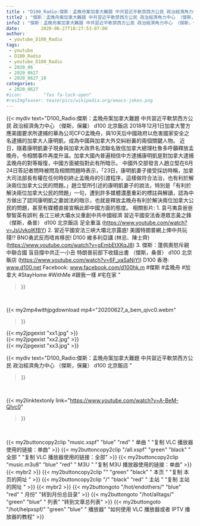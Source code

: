 ```yaml
---
title : "D100_Radio:傑斯：孟晚舟案加拿大難題 中共習近平軟禁西方公民 政治經濟角力中心 （傑斯，保羅） d100 北京飯店 "
title2 : "傑斯：孟晚舟案加拿大難題 中共習近平軟禁西方公民 政治經濟角力中心 （傑斯，保羅） d100 北京飯店 "
info2 : "傑斯：孟晚舟案加拿大難題 中共習近平軟禁西方公民 政治經濟角力中心 （傑斯，保羅） d100 北京飯店  2018年12月1日加拿大警方應美國要求所逮捕的華為公司CFO孟晚舟，與10天后中國政府以危害國家安全之名逮捕的加拿大人康明凱，成為中國與加拿大外交糾紛裏的兩個關鍵人物。  近日，隨着康明凱妻子現身與加拿大政界名流聯名致信加拿大總理杜魯多呼籲釋放孟晚舟，令相關事件再度升温。加拿大國內普遍相信中方逮捕康明凱是對加拿大逮捕孟晚舟的對等報復，中國方面被指對此有所暗示。  中國外交部發言人趙立堅在6月24日答記者問時被問及相關問題時表示，「23日，康明凱妻子接受採訪時稱，加拿大司法部長有權在任何時刻終止孟晚舟的引渡程序，這樣做符合法治，也有利於解決兩位加拿大公民的問題。」趙立堅所引述的康明凱妻子的說法，特別是「有利於解決兩位加拿大公民的問題」一句，遭到許多媒體濃墨重彩的標註與解讀，認為中方做出了認同康明凱之妻說法的暗示，也就是釋放孟晚舟有利於解決兩位加拿大公民的問題，甚至有媒體直接宣稱此即中國方面的態度。  相關影片: 1. 袁弓夷袁爸爸黎智英有誤判 長江三峽大壩水災重創中共中國經濟 習近平國安法香港眾志黃之鋒  （傑斯，桑普） d100 北京飯店 足全重溫 (https://www.youtube.com/watch?v=JsUvkolKfBY) 2. 習近平國安法三峽大壩北京露底! 美國特朗普網上俾中共玩殘!? BNO勇武反而唔肯移民!  D100 維多利亞講 (林忌、陳士齊) (https://www.youtube.com/watch?v=gEmbEtXKqJ8) 3. 傑斯：蓬佩奧怒斥親中聯合國 盲目撐中共正一小丑 特朗普前部下收錢出書 （傑斯，桑普） d100 北京飯店 (https://www.youtube.com/watch?v=6F_vaSaNjYI)  D100 香港: www.d100.net Facebook: www.facebook.com/d100hk.m  #傑斯 #孟晚舟 #加拿大 #StayHome #WithMe #跟我一樣 #宅在家 "
date:        2020-06-27T18:27:53-07:00
author:
 - youtube_D100_Radio
tags:
 - youtube
 - D100_Radio
 - youtube_D100_Radio
 - 2020_06
 - 2020_0627
 - 2020_0627_18
categories:
 - 2020_0627
#icon:        "fas fa-lock-open"
#resImgTeaser: teaserpics/wikipedia.org/emacs-jokes.png
---
```


{{< mydiv text="D100_Radio:傑斯：孟晚舟案加拿大難題 中共習近平軟禁西方公民 政治經濟角力中心 （傑斯，保羅） d100 北京飯店  2018年12月1日加拿大警方應美國要求所逮捕的華為公司CFO孟晚舟，與10天后中國政府以危害國家安全之名逮捕的加拿大人康明凱，成為中國與加拿大外交糾紛裏的兩個關鍵人物。  近日，隨着康明凱妻子現身與加拿大政界名流聯名致信加拿大總理杜魯多呼籲釋放孟晚舟，令相關事件再度升温。加拿大國內普遍相信中方逮捕康明凱是對加拿大逮捕孟晚舟的對等報復，中國方面被指對此有所暗示。  中國外交部發言人趙立堅在6月24日答記者問時被問及相關問題時表示，「23日，康明凱妻子接受採訪時稱，加拿大司法部長有權在任何時刻終止孟晚舟的引渡程序，這樣做符合法治，也有利於解決兩位加拿大公民的問題。」趙立堅所引述的康明凱妻子的說法，特別是「有利於解決兩位加拿大公民的問題」一句，遭到許多媒體濃墨重彩的標註與解讀，認為中方做出了認同康明凱之妻說法的暗示，也就是釋放孟晚舟有利於解決兩位加拿大公民的問題，甚至有媒體直接宣稱此即中國方面的態度。  相關影片: 1. 袁弓夷袁爸爸黎智英有誤判 長江三峽大壩水災重創中共中國經濟 習近平國安法香港眾志黃之鋒  （傑斯，桑普） d100 北京飯店 足全重溫 (https://www.youtube.com/watch?v=JsUvkolKfBY) 2. 習近平國安法三峽大壩北京露底! 美國特朗普網上俾中共玩殘!? BNO勇武反而唔肯移民!  D100 維多利亞講 (林忌、陳士齊) (https://www.youtube.com/watch?v=gEmbEtXKqJ8) 3. 傑斯：蓬佩奧怒斥親中聯合國 盲目撐中共正一小丑 特朗普前部下收錢出書 （傑斯，桑普） d100 北京飯店 (https://www.youtube.com/watch?v=6F_vaSaNjYI)  D100 香港: www.d100.net Facebook: www.facebook.com/d100hk.m  #傑斯 #孟晚舟 #加拿大 #StayHome #WithMe #跟我一樣 #宅在家 "
>}}
<br>


{{< my2mp4withjpgdownload mp4="20200627_a_bem_qivc0.webm"
>}}

{{< my2jpgexist "xx1.jpg" >}}<br>
{{< my2jpgexist "xx2.jpg" >}}<br>
{{< my2jpgexist "xx3.jpg" >}}<br>



{{< mydiv text="D100_Radio:傑斯：孟晚舟案加拿大難題 中共習近平軟禁西方公民 政治經濟角力中心 （傑斯，保羅） d100 北京飯店 "
>}}
<br>

{{< my2linktextonly link="https://www.youtube.com/watch?v=A-BeM-QIvc0"
>}}


<br>

{{< my2buttoncopy2clip "music.xspf"        "blue"   "red"    " 单曲 "  "复制 VLC 播放器使用的链接：单曲" >}} {{< my2buttoncopy2clip "/all.xspf"         "green"  "black"  " 全部 "  "复制 VLC 播放器使用的链接：全部" >}} {{< my2buttoncopy2clip "music.m3u8"        "blue"   "red"    " M3U  "    "复制 M3U 播放器使用的链接：单曲" >}} {{< mybr2 >}} {{< my2buttoncopy2clip ""                  "green"  "black"  " 本页 "    "复制 本页的网址 " >}} {{< my2buttoncopy2clip "/"                 "black"  "red"    " 主站 "    "复制 主站的网址 " >}} {{< mybr2 >}} {{< my2buttongoto      "/hot/endothers/"   "blue"   "red"    " 月份"   "转到月份总目录" >}} {{< my2buttongoto      "/hot/alltags/"     "green"  "blue"   " 列表"   "转到文章总列表" >}} {{< my2buttongoto      "/hot/helpxspf/"    "green"  "blue"   " 播放器" "如何使用 VLC 播放器或者 IPTV 播放器的教程" >}} 

